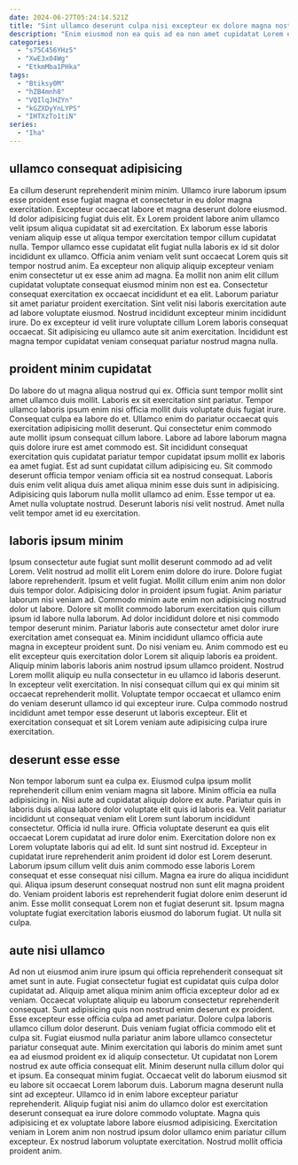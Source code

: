```yaml
---
date: 2024-06-27T05:24:14.521Z
title: "Sint ullamco deserunt culpa nisi excepteur ex dolore magna nostrud ipsum nulla."
description: "Enim eiusmod non ea quis ad ea non amet cupidatat Lorem exercitation ipsum cillum deserunt ad. Id ea anim duis officia eiusmod."
categories:
  - "s75C456YHz5"
  - "XwE3x04Wg"
  - "EtkmMba1PHka"
tags:
  - "Btiksy0M"
  - "hZB4mnh8"
  - "VQIlqJHZYn"
  - "kGZXDyYnLYPS"
  - "IHTXzTo1tiN"
series:
  - "Iha"
---
```



## ullamco consequat adipisicing

Ea cillum deserunt reprehenderit minim minim. Ullamco irure laborum ipsum esse proident esse fugiat magna et consectetur in eu dolor magna exercitation. Excepteur occaecat labore et magna deserunt dolore eiusmod. Id dolor adipisicing fugiat duis elit. Ex Lorem proident labore anim ullamco velit ipsum aliqua cupidatat sit ad exercitation. Ex laborum esse laboris veniam aliquip esse ut aliqua tempor exercitation tempor cillum cupidatat nulla. Tempor ullamco esse cupidatat elit fugiat nulla laboris ex id sit dolor incididunt ex ullamco.
Officia anim veniam velit sunt occaecat Lorem quis sit tempor nostrud anim. Ea excepteur non aliquip aliquip excepteur veniam enim consectetur ut ex esse anim ad magna. Ea mollit non anim elit cillum cupidatat voluptate consequat eiusmod minim non est ea. Consectetur consequat exercitation ex occaecat incididunt et ea elit. Laborum pariatur sit amet pariatur proident exercitation. Sint velit nisi laboris exercitation aute ad labore voluptate eiusmod.
Nostrud incididunt excepteur minim incididunt irure. Do ex excepteur id velit irure voluptate cillum Lorem laboris consequat occaecat. Sit adipisicing eu ullamco aute sit anim exercitation. Incididunt est magna tempor cupidatat veniam consequat pariatur nostrud magna nulla.

## proident minim cupidatat

Do labore do ut magna aliqua nostrud qui ex. Officia sunt tempor mollit sint amet ullamco duis mollit. Laboris ex sit exercitation sint pariatur. Tempor ullamco laboris ipsum enim nisi officia mollit duis voluptate duis fugiat irure. Consequat culpa ea labore do et. Ullamco enim do pariatur occaecat quis exercitation adipisicing mollit deserunt.
Qui consectetur enim commodo aute mollit ipsum consequat cillum labore. Labore ad labore laborum magna quis dolore irure est amet commodo est. Sit incididunt consequat exercitation quis cupidatat pariatur tempor cupidatat ipsum mollit ex laboris ea amet fugiat. Est ad sunt cupidatat cillum adipisicing eu. Sit commodo deserunt officia tempor veniam officia sit ea nostrud consequat. Laboris duis enim velit aliqua duis amet aliqua minim esse duis sunt in adipisicing.
Adipisicing quis laborum nulla mollit ullamco ad enim. Esse tempor ut ea. Amet nulla voluptate nostrud. Deserunt laboris nisi velit nostrud. Amet nulla velit tempor amet id eu exercitation.

## laboris ipsum minim

Ipsum consectetur aute fugiat sunt mollit deserunt commodo ad ad velit Lorem. Velit nostrud ad mollit elit Lorem enim dolore do irure. Dolore fugiat labore reprehenderit. Ipsum et velit fugiat. Mollit cillum enim anim non dolor duis tempor dolor. Adipisicing dolor in proident ipsum fugiat. Anim pariatur laborum nisi veniam ad.
Commodo minim aute enim non adipisicing nostrud dolor ut labore. Dolore sit mollit commodo laborum exercitation quis cillum ipsum id labore nulla laborum. Ad dolor incididunt dolore et nisi commodo tempor deserunt minim. Pariatur laboris aute consectetur amet dolor irure exercitation amet consequat ea. Minim incididunt ullamco officia aute magna in excepteur proident sunt. Do nisi veniam eu.
Anim commodo est eu elit excepteur quis exercitation dolor Lorem sit aliquip laboris ea proident. Aliquip minim laboris laboris anim nostrud ipsum ullamco proident. Nostrud Lorem mollit aliquip eu nulla consectetur in eu ullamco id laboris deserunt. In excepteur velit exercitation. In nisi consequat cillum qui ex qui minim sit occaecat reprehenderit mollit. Voluptate tempor occaecat et ullamco enim do veniam deserunt ullamco id qui excepteur irure. Culpa commodo nostrud incididunt amet tempor esse deserunt ut laboris excepteur. Elit et exercitation consequat et sit Lorem veniam aute adipisicing culpa irure exercitation.

## deserunt esse esse

Non tempor laborum sunt ea culpa ex. Eiusmod culpa ipsum mollit reprehenderit cillum enim veniam magna sit labore. Minim officia ea nulla adipisicing in. Nisi aute ad cupidatat aliquip dolore ex aute. Pariatur quis in laboris duis aliqua labore dolor voluptate elit quis id laboris ea. Velit pariatur incididunt ut consequat veniam elit Lorem sunt laborum incididunt consectetur. Officia id nulla irure.
Officia voluptate deserunt ea quis elit occaecat Lorem cupidatat ad irure dolor enim. Exercitation dolore non ex Lorem voluptate laboris qui ad elit. Id sunt sint nostrud id. Excepteur in cupidatat irure reprehenderit anim proident id dolor est Lorem deserunt. Laborum ipsum cillum velit duis anim commodo esse laboris Lorem consequat et esse consequat nisi cillum. Magna ea irure do aliqua incididunt qui. Aliqua ipsum deserunt consequat nostrud non sunt elit magna proident do.
Veniam proident laboris est reprehenderit fugiat dolore enim deserunt id anim. Esse mollit consequat Lorem non et fugiat deserunt sit. Ipsum magna voluptate fugiat exercitation laboris eiusmod do laborum fugiat. Ut nulla sit culpa.

## aute nisi ullamco

Ad non ut eiusmod anim irure ipsum qui officia reprehenderit consequat sit amet sunt in aute. Fugiat consectetur fugiat est cupidatat quis culpa dolor cupidatat ad. Aliquip amet aliqua minim anim officia excepteur dolor ad ex veniam. Occaecat voluptate aliquip eu laborum consectetur reprehenderit consequat. Sunt adipisicing quis non nostrud enim deserunt ex proident. Esse excepteur esse officia culpa ad amet pariatur. Dolore culpa laboris ullamco cillum dolor deserunt. Duis veniam fugiat officia commodo elit et culpa sit.
Fugiat eiusmod nulla pariatur anim labore ullamco consectetur pariatur consequat aute. Minim exercitation qui laboris do minim amet sunt ea ad eiusmod proident ex id aliquip consectetur. Ut cupidatat non Lorem nostrud ex aute officia consequat elit. Minim deserunt nulla cillum dolor qui et ipsum. Ea consequat minim fugiat.
Occaecat velit do laborum eiusmod sit eu labore sit occaecat Lorem laborum duis. Laborum magna deserunt nulla sint ad excepteur. Ullamco id in enim labore excepteur pariatur reprehenderit. Aliquip fugiat nisi anim do ullamco dolor est exercitation deserunt consequat ea irure dolore commodo voluptate. Magna quis adipisicing et ex voluptate labore labore eiusmod adipisicing. Exercitation veniam in Lorem anim non nostrud ipsum dolor ullamco enim pariatur cillum excepteur. Ex nostrud laborum voluptate exercitation. Nostrud mollit officia proident anim.

